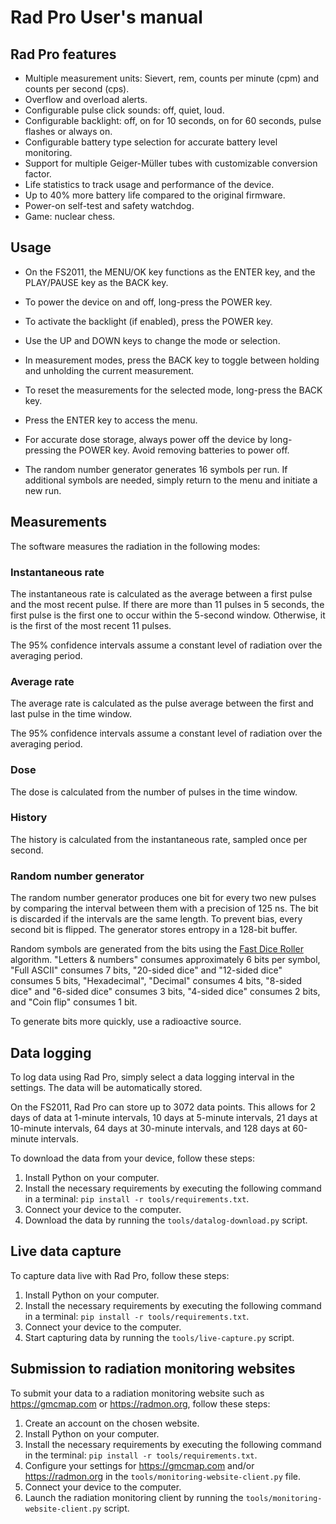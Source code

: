 # Rad Pro User's manual

## Rad Pro features

* Multiple measurement units: Sievert, rem, counts per minute (cpm) and counts per second (cps).
* Overflow and overload alerts.
* Configurable pulse click sounds: off, quiet, loud.
* Configurable backlight: off, on for 10 seconds, on for 60 seconds, pulse flashes or always on.
* Configurable battery type selection for accurate battery level monitoring.
* Support for multiple Geiger-Müller tubes with customizable conversion factor.
* Life statistics to track usage and performance of the device.
* Up to 40% more battery life compared to the original firmware.
* Power-on self-test and safety watchdog.
* Game: nuclear chess.

## Usage

* On the FS2011, the MENU/OK key functions as the ENTER key, and the PLAY/PAUSE key as the BACK key.

* To power the device on and off, long-press the POWER key.
* To activate the backlight (if enabled), press the POWER key.

* Use the UP and DOWN keys to change the mode or selection.
* In measurement modes, press the BACK key to toggle between holding and unholding the current measurement.
* To reset the measurements for the selected mode, long-press the BACK key.
* Press the ENTER key to access the menu.

* For accurate dose storage, always power off the device by long-pressing the POWER key. Avoid removing batteries to power off.

* The random number generator generates 16 symbols per run. If additional symbols are needed, simply return to the menu and initiate a new run.

## Measurements

The software measures the radiation in the following modes:

### Instantaneous rate

The instantaneous rate is calculated as the average between a first pulse and the most recent pulse. If there are more than 11 pulses in 5 seconds, the first pulse is the first one to occur within the 5-second window. Otherwise, it is the first of the most recent 11 pulses.

The 95% confidence intervals assume a constant level of radiation over the averaging period.

### Average rate

The average rate is calculated as the pulse average between the first and last pulse in the time window.

The 95% confidence intervals assume a constant level of radiation over the averaging period.

### Dose

The dose is calculated from the number of pulses in the time window.

### History

The history is calculated from the instantaneous rate, sampled once per second.

### Random number generator

The random number generator produces one bit for every two new pulses by comparing the interval between them with a precision of 125 ns. The bit is discarded if the intervals are the same length. To prevent bias, every second bit is flipped. The generator stores entropy in a 128-bit buffer.

Random symbols are generated from the bits using the [Fast Dice Roller](https://arxiv.org/abs/1304.1916) algorithm. "Letters & numbers" consumes approximately 6 bits per symbol, "Full ASCII" consumes 7 bits, "20-sided dice" and "12-sided dice" consumes 5 bits, "Hexadecimal", "Decimal" consumes 4 bits, "8-sided dice" and "6-sided dice" consumes 3 bits, "4-sided dice" consumes 2 bits, and "Coin flip" consumes 1 bit.

To generate bits more quickly, use a radioactive source.

## Data logging

To log data using Rad Pro, simply select a data logging interval in the settings. The data will be automatically stored.

On the FS2011, Rad Pro can store up to 3072 data points. This allows for 2 days of data at 1-minute intervals, 10 days at 5-minute intervals, 21 days at 10-minute intervals, 64 days at 30-minute intervals, and 128 days at 60-minute intervals.

To download the data from your device, follow these steps:

1. Install Python on your computer.
2. Install the necessary requirements by executing the following command in a terminal: `pip install -r tools/requirements.txt`.
3. Connect your device to the computer.
4. Download the data by running the `tools/datalog-download.py` script.

## Live data capture

To capture data live with Rad Pro, follow these steps:

1. Install Python on your computer.
2. Install the necessary requirements by executing the following command in a terminal: `pip install -r tools/requirements.txt`.
3. Connect your device to the computer.
4. Start capturing data by running the `tools/live-capture.py` script.

## Submission to radiation monitoring websites

To submit your data to a radiation monitoring website such as https://gmcmap.com or https://radmon.org, follow these steps:

1. Create an account on the chosen website.
2. Install Python on your computer.
3. Install the necessary requirements by executing the following command in the terminal: `pip install -r tools/requirements.txt`.
4. Configure your settings for https://gmcmap.com and/or https://radmon.org in the `tools/monitoring-website-client.py` file.
5. Connect your device to the computer.
6. Launch the radiation monitoring client by running the `tools/monitoring-website-client.py` script.
